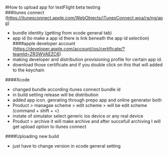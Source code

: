 #How to upload app for testFlight beta testing   
###itunes connect (https://itunesconnect.apple.com/WebObjects/iTunesConnect.woa/ra/ng/app)
* bundle identity (getting from xcode general tab)
* app id (to make a app id there is link beneath the app id selection)    
####apple developer account (https://developer.apple.com/account/ios/certificate/?teamId=ZR3WVAEZC6)   
* making developer and distribution provisioning profile for certain app id.
* download those certificate and if you double click on this that will added to the keychain

####Xcode    
* changed bundle according itunes connect bundle id
* in build setting release will be distribution
* added app icon. genrating through prepo app and online generator both
* Product > managae scheme > edit scheme > will be edit scheme (command + shift + <)
* instate of simulator select generic ios device or any real device
* Product > archive it will make archive and after succefull archiving I will get upload option to itunes connect

####Uploading new build
* just have to change version in xcode general setting 
